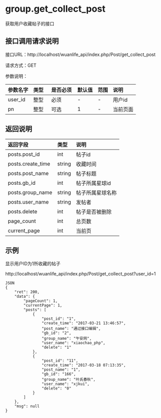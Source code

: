 # group.get_collect_post

获取用户收藏帖子的接口

## 接口调用请求说明

接口URL：http://localhost/wuanlife_api/index.php/Post/get_collect_post

请求方式：GET

参数说明：

|参数名字        |类型  |是否必须    |默认值    |范围                   |说明|
|:--|:--|:--|:--|:--|:--|
|user_id |整型   |必须          |-| -|用户id|
|pn       |整型   |可选          | 1   |- |当前页面|

## 返回说明

|返回字段                | 类型   |     说明|
|:--|:--|:--|
|posts.post_id  |      int   |   帖子id|
|posts.create_time       |       string    |  收藏时间|
|posts.post_name           |     string   |      帖子标题|
|posts.gb_id    |      int   |   帖子所属星球id|
|posts.group_name |   string   |   帖子所属星球名称|
|posts.user_name        |       string     |    发帖者|
|posts.delete        |       int     |    帖子是否被删除|
|page_count           |     int     |    总页数|
|current_page        |      int   |      当前页|

## 示例

显示用户ID为1所收藏的帖子

http://localhost/wuanlife_api/index.php/Post/get_collect_post?user_id=1

    JSON
    {
        "ret": 200,
        "data": {
            "pageCount": 1,
            "currentPage": 1,
            "posts": [
                {
                    "post_id": "1",
                    "create_time": "2017-03-21 13:46:57",
                    "post_name": "通过接口编辑",
                    "gb_id": "2",
                    "group_name": "午安网",
                    "user_name": "xiaochao_php",
                    "delete": "1"
                },
                {
                    "post_id": "11",
                    "create_time": "2017-03-18 07:13:35",
                    "post_name": "1",
                    "gb_id": "166",
                    "group_name": "叶氏春秋",
                    "user_name": "xjkui",
                    "delete": "0"
                }
            ]
        },
        "msg": null
    }
